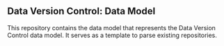 ## Data Version Control: Data Model

This repository contains the data model that represents the Data Version Control data model. It serves as a template to parse existing repositories.